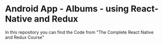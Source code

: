 # Android App - Albums - using React-Native and Redux

In this repository you can find the Code from "The Complete React Native and Redux Course"  